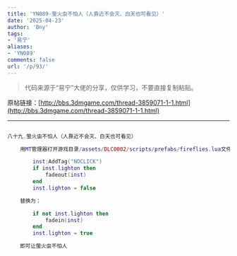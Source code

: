```yaml
---
title: 'YN089-萤火虫不怕人（人靠近不会灭、白天也可看见）'
date: '2025-04-23'
author: 'Bny'
tags:
- '易宁'
aliases:
- 'YN089'
comments: false
url: '/p/93/'
---
```


> 代码来源于“易宁”大佬的分享，仅供学习，不要直接复制粘贴。

原帖链接：[http://bbs.3dmgame.com/thread-3859071-1-1.html](http://bbs.3dmgame.com/thread-3859071-1-1.html)

---

```lua  

八十九.萤火虫不怕人（人靠近不会灭、白天也可看见）

	用MT管理器打开游戏目录/assets/DLC0002/scripts/prefabs/fireflies.lua文件，将下列内容：

		inst:AddTag("NOCLICK")
		if inst.lighton then
			fadeout(inst)
		end
		inst.lighton = false

	替换为：

		if not inst.lighton then
			fadein(inst)
		end
		inst.lighton = true

	即可让萤火虫不怕人

```  

